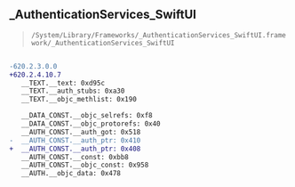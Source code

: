 ## _AuthenticationServices_SwiftUI

> `/System/Library/Frameworks/_AuthenticationServices_SwiftUI.framework/_AuthenticationServices_SwiftUI`

```diff

-620.2.3.0.0
+620.2.4.10.7
   __TEXT.__text: 0xd95c
   __TEXT.__auth_stubs: 0xa30
   __TEXT.__objc_methlist: 0x190

   __DATA_CONST.__objc_selrefs: 0xf8
   __DATA_CONST.__objc_protorefs: 0x40
   __AUTH_CONST.__auth_got: 0x518
-  __AUTH_CONST.__auth_ptr: 0x410
+  __AUTH_CONST.__auth_ptr: 0x408
   __AUTH_CONST.__const: 0xbb8
   __AUTH_CONST.__objc_const: 0x958
   __AUTH.__objc_data: 0x478

```
